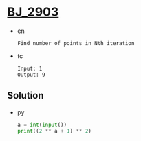 # [BJ_2903](https://acmicpc.net/problem/2903)

* en

  ```en
  Find number of points in Nth iteration
  ```

* tc

  ```tc
  Input: 1
  Output: 9
  ```

## Solution

* py

  ```py
  a = int(input())
  print((2 ** a + 1) ** 2)
  ```
